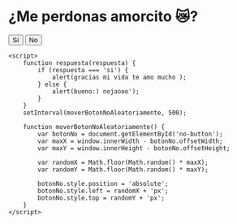 <body>
    <h1>¿Me perdonas amorcito 😿?</h1>
    <div class="button-container">
        <button class="button" id="si-button" onclick="respuesta('si')">Sí</button>
        <button class="button" id="no-button" onclick="respuesta('no')">No</button>
    </div>

    <script>
        function respuesta(respuesta) {
            if (respuesta === 'si') {
                alert(gracias mi vida te amo mucho );
            } else {
                alert(bueno:) nojaooo');
            }
        }
        setInterval(moverBotonNoAleatoriamente, 500);

        function moverBotonNoAleatoriamente() {
            var botonNo = document.getElementById('no-button');
            var maxX = window.innerWidth - botonNo.offsetWidth;
            var maxY = window.innerHeight - botonNo.offsetHeight;

            var randomX = Math.floor(Math.random() * maxX);
            var randomY = Math.floor(Math.random() * maxY);

            botonNo.style.position = 'absolute';
            botonNo.style.left = randomX + 'px';
            botonNo.style.top = randomY + 'px';
        }
    </script>
</body>
